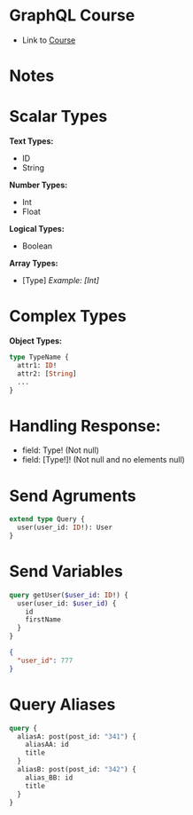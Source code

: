 # GraphQL Course

- Link to [Course](https://www.udemy.com/course/curso-de-graphql-e-apollo-server-client)

# Notes

# Scalar Types

**Text Types:**
- ID
- String

**Number Types:**
- Int
- Float

**Logical Types:**
- Boolean

**Array Types:**
- [Type]
  *Example: [Int]*

# Complex Types

**Object Types:**
```graphql
type TypeName {
  attr1: ID!
  attr2: [String]
  ...
}
```

# Handling Response:
- field: Type! (Not null)
- field: [Type!]! (Not null and no elements null)

# Send Agruments
```graphql
extend type Query {
  user(user_id: ID!): User
}
```

# Send Variables
```graphql
query getUser($user_id: ID!) {
  user(user_id: $user_id) {
    id
    firstName
  }
}
```
```json
{
  "user_id": 777
}
```

# Query Aliases
```graphql
query {
  aliasA: post(post_id: "341") {
    aliasAA: id
    title
  }
  aliasB: post(post_id: "342") {
    alias_BB: id
    title
  }
}
```
